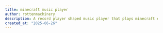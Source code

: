 ```yaml
---
title: minecraft music player
author: rottenmachinery
description: A record player shaped music player that plays minecraft discs
created_at: "2025-06-26"
---
```

